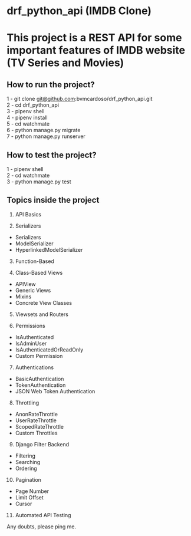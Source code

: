 # drf_python_api (IMDB Clone)

# This project is a REST API for some important features of IMDB website (TV Series and Movies)

## How to run the project? 
1 - git clone git@github.com:bvmcardoso/drf_python_api.git <br/>
2 - cd drf_python_api <br/>
3 - pipenv shell <br/>
4 - pipenv install <br/>
5 - cd watchmate <br/>
6 - python manage.py migrate <br/>
7 - python manage.py runserver <br/>


## How to test the project?
1 - pipenv shell <br/>
2 - cd watchmate <br/>
3 - python manage.py test <br/>


## Topics inside the project

1. API Basics <br>

2. Serializers <br>
- Serializers <br>
- ModelSerializer <br>
- HyperlinkedModelSerializer <br>

3. Function-Based <br>

4. Class-Based Views <br>
- APIView <br>
- Generic Views <br>
- Mixins <br>
- Concrete View Classes <br>

5. Viewsets and Routers <br>

6. Permissions <br>
- IsAuthenticated <br>
- IsAdminUser <br>
- IsAuthenticatedOrReadOnly <br>
- Custom Permission <br>

7. Authentications <br>
- BasicAuthentication <br>
- TokenAuthentication <br>
- JSON Web Token Authentication <br>

8. Throttling <br>
- AnonRateThrottle <br>
- UserRateThrottle <br>
- ScopedRateThrottle <br>
- Custom Throttles <br>

9. Django Filter Backend <br>
- Filtering <br>
- Searching <br>
- Ordering <br>

10. Pagination <br>
- Page Number <br>
- Limit Offset <br>
- Cursor <br>
 
11. Automated API Testing <br>

Any doubts, please ping me. <br/> 
